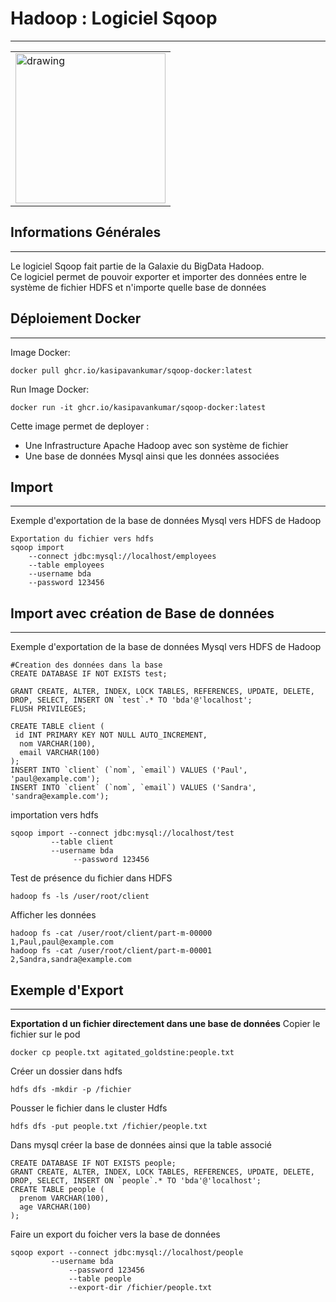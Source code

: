 ﻿## <h1>Hadoop : Logiciel Sqoop</h1>
***
<table><tr>
  <td><img src="https://github.com/user-attachments/assets/62ab5754-1b98-4a7f-9059-9f434548bea7" alt="drawing" height="240px"/></td>
</tr></table>

## Informations Générales
***
Le logiciel Sqoop fait partie de la Galaxie du BigData Hadoop.<br/>
Ce logiciel permet de pouvoir exporter et importer des données entre le système de fichier HDFS et n'importe quelle base de données

## Déploiement Docker
***
Image Docker:<br/>
```
docker pull ghcr.io/kasipavankumar/sqoop-docker:latest
```
Run Image Docker:<br/>
```
docker run -it ghcr.io/kasipavankumar/sqoop-docker:latest
```
Cette image permet de deployer :
* Une Infrastructure Apache Hadoop avec son système de fichier
* Une base de données Mysql ainsi que les données associées

## Import
***
Exemple d'exportation de la base de données Mysql vers HDFS de Hadoop
```
Exportation du fichier vers hdfs
sqoop import 
    --connect jdbc:mysql://localhost/employees 
    --table employees 
    --username bda 
    --password 123456
```
## Import avec création de Base de données
***
Exemple d'exportation de la base de données Mysql vers HDFS de Hadoop
```
#Creation des données dans la base
CREATE DATABASE IF NOT EXISTS test;

GRANT CREATE, ALTER, INDEX, LOCK TABLES, REFERENCES, UPDATE, DELETE, DROP, SELECT, INSERT ON `test`.* TO 'bda'@'localhost';
FLUSH PRIVILEGES;

CREATE TABLE client (
 id INT PRIMARY KEY NOT NULL AUTO_INCREMENT,
  nom VARCHAR(100),
  email VARCHAR(100)
);
INSERT INTO `client` (`nom`, `email`) VALUES ('Paul', 'paul@example.com');
INSERT INTO `client` (`nom`, `email`) VALUES ('Sandra', 'sandra@example.com');
```
importation vers hdfs
```
sqoop import --connect jdbc:mysql://localhost/test
	     --table client
	     --username bda
              --password 123456
```
Test de présence du fichier dans HDFS
```
hadoop fs -ls /user/root/client
```
Afficher les données
```
hadoop fs -cat /user/root/client/part-m-00000
1,Paul,paul@example.com
hadoop fs -cat /user/root/client/part-m-00001
2,Sandra,sandra@example.com
```
## Exemple d'Export
***
**Exportation d un fichier directement dans une base de données**
Copier le fichier sur le pod
```
docker cp people.txt agitated_goldstine:people.txt
```
Créer un dossier dans hdfs
```
hdfs dfs -mkdir -p /fichier
```
Pousser le fichier dans le cluster Hdfs
```
hdfs dfs -put people.txt /fichier/people.txt
```
Dans mysql créer la base de données ainsi que la table associé
```
CREATE DATABASE IF NOT EXISTS people;
GRANT CREATE, ALTER, INDEX, LOCK TABLES, REFERENCES, UPDATE, DELETE, DROP, SELECT, INSERT ON `people`.* TO 'bda'@'localhost';
CREATE TABLE people (
  prenom VARCHAR(100),
  age VARCHAR(100)
);
```
Faire un export du foicher vers la base de données
```
sqoop export --connect jdbc:mysql://localhost/people
	     --username bda
             --password 123456
             --table people
             --export-dir /fichier/people.txt
```
